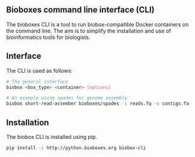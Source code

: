 ## Bioboxes command line interface (CLI)

The bioboxes CLI is a tool to run biobox-compatible Docker containers on the
command line. The aim is to simplify the installation and use of bioinformatics
tools for biologists.

## Interface

The CLI is used as follows:

``` bash
# The general interface
biobox <box_type> <container> [options]

# An example using spades for genome assembly
biobox short-read-assember bioboxes/spades -i reads.fq -o contigs.fa
```

## Installation

The biobox CLI is installed using pip.

``` bash
pip install -i http://python.bioboxes.org biobox-cli
```
